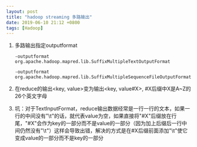 ```yaml
---
layout: post
title: "hadoop streaming 多路输出"
date: 2019-06-10 21:12 +0800
tags: [Hadoop]
---
```


1. 多路输出指定outputformat

   `-outputformat org.apache.hadoop.mapred.lib.SuffixMultipleTextOutputFormat`

   `-outputformat org.apache.hadoop.mapred.lib.SuffixMultipleSequenceFileOutputFormat`

2. 在reduce的输出<key, value>变为输出<key, value#X>, #X后缀中X是A~Z的26个英文字母

3. 坑：对于TextInputFormat，reduce输出数据经常是一行一行的文本，如果一行的中间没有"\t"的话，就代表value为空，如果直接将"#X"后缀放在行尾，"#X"会作为key的一部分而不是value的一部分（因为加上后缀后一行中间仍然没有"\t"）这样会导致出错，解决的方式是在#X后缀前面添加"\t"使它变成value的一部分而不是key的一部分

